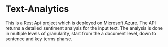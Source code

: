 # Text-Analytics
This is a Rest Api project which is deployed on Microsoft Azure. The API returns a detailed sentiment analysis for the input text. The analysis is done in multiple levels of granularity, start from the a document level, down to sentence and key terms pharse.

